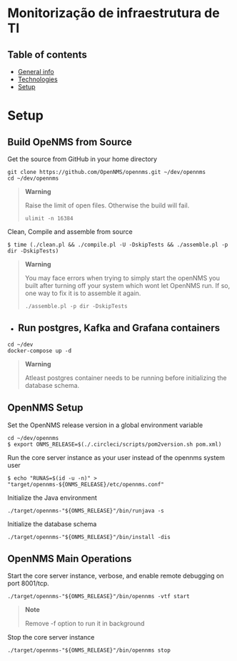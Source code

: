 # Monitorização de infraestrutura de TI 
## Table of contents
* [General info](#general-info)
* [Technologies](#technologies)
* [Setup](#setup) 

# Setup 
## Build OpeNMS from Source
Get the source from GitHub in your home directory
```
git clone https://github.com/OpenNMS/opennms.git ~/dev/opennms
cd ~/dev/opennms
```
> **Warning**
>
> Raise the limit of open files. Otherwise the build will fail.
> ```
> ulimit -n 16384
> ```

Clean, Compile and assemble from source
```
$ time (./clean.pl && ./compile.pl -U -DskipTests && ./assemble.pl -p dir -DskipTests)
```

> **Warning**
>
> You may face errors when trying to simply start the openNMS you built after turning off your system which wont let OpenNMS run. If so, one way to fix it is to assemble it again. 
>```
>./assemble.pl -p dir -DskipTests
>```
* ## Run postgres, Kafka and Grafana containers
```
cd ~/dev
docker-compose up -d
```
> **Warning**
> 
> Atleast postgres container needs to be running before initializing the database schema.

## OpenNMS Setup 

Set the OpenNMS release version in a global environment variable
```
cd ~/dev/opennms
$ export ONMS_RELEASE=$(./.circleci/scripts/pom2version.sh pom.xml)
```
Run the core server instance as your user instead of the opennms system user
```
$ echo "RUNAS=$(id -u -n)" > "target/opennms-${ONMS_RELEASE}/etc/opennms.conf"
```

Initialize the Java environment
```
./target/opennms-"${ONMS_RELEASE}"/bin/runjava -s
```

Initialize the database schema
```
./target/opennms-"${ONMS_RELEASE}"/bin/install -dis
```

## OpenNMS Main Operations
Start the core server instance, verbose, and enable remote debugging on port 8001/tcp. 
```
./target/opennms-"${ONMS_RELEASE}"/bin/opennms -vtf start
```
> **Note**
>
> Remove -f option to run it in background

Stop the core server instance
```
./target/opennms-"${ONMS_RELEASE}"/bin/opennms stop
```



